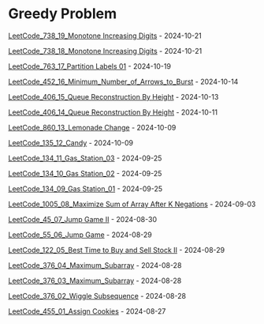 # Greedy Problem
[LeetCode_738_19_Monotone Increasing Digits](https://github.com/EdwardShiung/LeetCode/blob/main/Top_Interview/Greedy/16_738_Monotone_Increasing_Digits/16_738_Monotone_Increasing_Digits_02.cpp) - 2024-10-21

[LeetCode_738_18_Monotone Increasing Digits](https://github.com/EdwardShiung/LeetCode/blob/main/Top_Interview/Greedy/16_738_Monotone_Increasing_Digits/16_738_Monotone_Increasing_Digits_01.cpp) - 2024-10-21

[LeetCode_763_17_Partition Labels 01](https://github.com/EdwardShiung/LeetCode/blob/main/Top_Interview/Greedy/14_763_Partition_Labels/14_763_Partition_Labels_01.cpp) - 2024-10-19

[LeetCode_452_16_Minimum_Number_of_Arrows_to_Burst](https://github.com/EdwardShiung/LeetCode/blob/main/Top_Interview/Greedy/12_452_Minimum_Number_of_Arrows_to_Burst/12_452_Minimum_Number_of_Arrows_to_Burst_01.cpp) - 2024-10-14

[LeetCode_406_15_Queue Reconstruction By Height](https://github.com/EdwardShiung/LeetCode/blob/main/Top_Interview/Greedy/11_406_Queue_Reconstruction_By_Height/11_406_Queue_Reconstruction_By_Height_02.cpp) - 2024-10-13

[LeetCode_406_14_Queue Reconstruction By Height](https://github.com/EdwardShiung/LeetCode/blob/main/Top_Interview/Greedy/11_406_Queue_Reconstruction_By_Height/11_406_Queue_Reconstruction_By_Height_01.cpp) - 2024-10-11

[LeetCode_860_13_Lemonade Change](https://github.com/EdwardShiung/LeetCode/blob/main/Top_Interview/Greedy/10_860_Lemonade_Change/10_860_Lemonade_Change_01.cpp) - 2024-10-09

[LeetCode_135_12_Candy](https://github.com/EdwardShiung/LeetCode/blob/main/Top_Interview/Greedy/09_135_Candy/09_135_Candy_01.cpp) - 2024-10-09

[LeetCode_134_11_Gas_Station_03](https://github.com/EdwardShiung/LeetCode/blob/main/Top_Interview/Greedy/08_134_Gas_Station/08_134_Gas_Station_03.cpp) - 2024-09-25

[LeetCode_134_10_Gas Station_02](https://github.com/EdwardShiung/LeetCode/blob/main/Top_Interview/Greedy/08_134_Gas_Station/08_134_Gas_Station_02.cpp) - 2024-09-25

[LeetCode_134_09_Gas Station_01](https://github.com/EdwardShiung/LeetCode/blob/main/Top_Interview/Greedy/08_134_Gas_Station/08_134_Gas_Station_01.cpp) - 2024-09-25

[LeetCode_1005_08_Maximize Sum of Array After K Negations](https://github.com/EdwardShiung/LeetCode/blob/main/Top_Interview/Greedy/07_1005_Maximize_Sum_Of_Array_After_K_Negations/07_1005_Maximize_Sum_Of_Array_After_K_Negations_01.cpp) - 2024-09-03

[LeetCode_45_07_Jump Game II](https://github.com/EdwardShiung/LeetCode/blob/main/Top_Interview/Greedy/06_45_Jump_Game_II/06_45_Jump_Game_II_01.cpp) - 2024-08-30

[LeetCode_55_06_Jump Game](https://github.com/EdwardShiung/LeetCode/blob/main/Top_Interview/Greedy/05_55_Jump_Game/05_55_Jump_Game_01.cpp) - 2024-08-29

[LeetCode_122_05_Best Time to Buy and Sell Stock II](https://github.com/EdwardShiung/LeetCode/blob/main/Top_Interview/Greedy/04_122_Best_Time_to_Buy_and_Sell_Stock_II/04_122_Best_Time_to_Buy_and_Sell_Stock_II_01.cpp) - 2024-08-29

[LeetCode_376_04_Maximum_Subarray](https://github.com/EdwardShiung/LeetCode/blob/main/Top_Interview/Greedy/03_53_Maximum_Subarray/03_53_Maximum_Subarray_02.cpp) - 2024-08-28

[LeetCode_376_03_Maximum_Subarray](https://github.com/EdwardShiung/LeetCode/blob/main/Top_Interview/Greedy/03_53_Maximum_Subarray/03_53_Maximum_Subarray_01.cpp) - 2024-08-28

[LeetCode_376_02_Wiggle Subsequence](https://github.com/EdwardShiung/LeetCode/blob/main/Top_Interview/Greedy/02_376_Wiggle_Subsequence/02_376_Wiggle_Subsequence.cpp) - 2024-08-28

[LeetCode_455_01_Assign Cookies](https://github.com/EdwardShiung/LeetCode/blob/main/Top_Interview/Greedy/01_455_Assign_Cookies/01_455_Assign_Cookies.cpp) - 2024-08-27